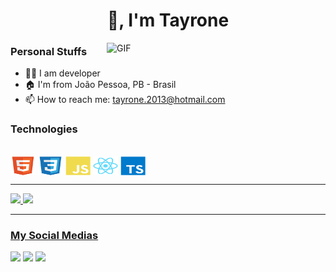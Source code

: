 <h1 align = "center">👋, I'm Tayrone</h1>

<img align="right" alt="GIF" width="350px" src="https://user-images.githubusercontent.com/107224774/192181592-1ae82be1-9e40-4c1e-94ee-8751931ebe28.gif" />

<h3> Personal Stuffs </h3>

- 🧑‍💻 I am developer
- 🏠 I'm from João Pessoa, PB - Brasil
- 📫 How to reach me: tayrone.2013@hotmail.com

<h3> Technologies </h3>

<div style="display: inline_block"><br>

  <img align="center" alt="Jon-HTML" height="30" width="40" src="https://raw.githubusercontent.com/devicons/devicon/master/icons/html5/html5-original.svg">
  <img align="center" alt="Jon-CSS" height="30" width="40" src="https://raw.githubusercontent.com/devicons/devicon/master/icons/css3/css3-original.svg">
  <img align="center" alt="Jon-Js" height="30" width="40" src="https://raw.githubusercontent.com/devicons/devicon/master/icons/javascript/javascript-plain.svg">
  <img align="center" alt="Jon-React" height="30" width="40" src="https://raw.githubusercontent.com/devicons/devicon/master/icons/react/react-original.svg">
  <img align="center" alt="Jon-Ts" height="30" width="40" src="https://raw.githubusercontent.com/devicons/devicon/master/icons/typescript/typescript-plain.svg">
  

</div>

<hr>

<div>
  <a href="https://github.com/tayronetjs">
  <img height="180em" src="https://github-readme-stats.vercel.app/api?username=tayronetjs&show_icons=true&theme=dracula&include_all_commits=true&count_private=true"/>
  <img height="180em" src="https://github-readme-stats.vercel.app/api/top-langs/?username=tayronetjs&layout=compact&langs_count=16&theme=dracula"/>
</div>
  
<hr>
  
<h3> My Social Medias</h3>
  
  <div>
  <a href="https://www.instagram.com/tayronetjs/" target="_blank"><img src="https://img.shields.io/badge/-Instagram-%23E4405F?style=for-the-badge&logo=instagram&logoColor=white" target="_blank"></a>
  <a href = "mailto:tayrone.2013@hotmail.com"><img src="https://img.shields.io/badge/-Gmail-%23333?style=for-the-badge&logo=gmail&logoColor=white" target="_blank"></a>
  <a href="https://www.linkedin.com/in/tayrone-rodrigues-dev/" target="_blank"><img src="https://img.shields.io/badge/-LinkedIn-%230077B5?style=for-the-badge&logo=linkedin&logoColor=white" target="_blank"></a> 
   
 </div>
